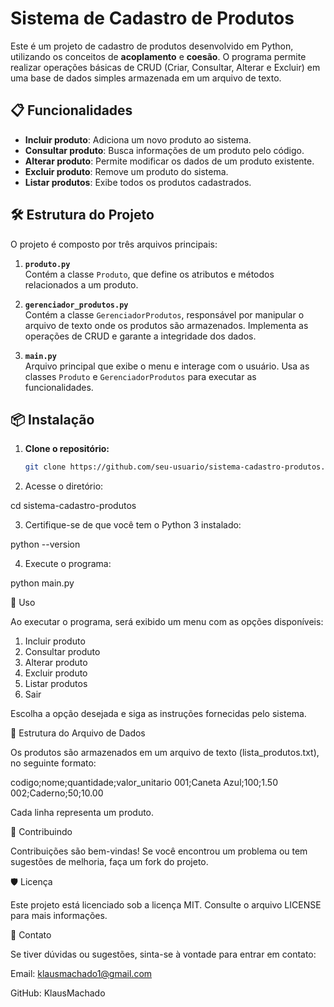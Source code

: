 # Sistema de Cadastro de Produtos

Este é um projeto de cadastro de produtos desenvolvido em Python, utilizando os conceitos de **acoplamento** e **coesão**. O programa permite realizar operações básicas de CRUD (Criar, Consultar, Alterar e Excluir) em uma base de dados simples armazenada em um arquivo de texto.

## 📋 Funcionalidades

- **Incluir produto**: Adiciona um novo produto ao sistema.
- **Consultar produto**: Busca informações de um produto pelo código.
- **Alterar produto**: Permite modificar os dados de um produto existente.
- **Excluir produto**: Remove um produto do sistema.
- **Listar produtos**: Exibe todos os produtos cadastrados.

## 🛠️ Estrutura do Projeto

O projeto é composto por três arquivos principais:

1. **`produto.py`**  
   Contém a classe `Produto`, que define os atributos e métodos relacionados a um produto.

2. **`gerenciador_produtos.py`**  
   Contém a classe `GerenciadorProdutos`, responsável por manipular o arquivo de texto onde os produtos são armazenados. Implementa as operações de CRUD e garante a integridade dos dados.

3. **`main.py`**  
   Arquivo principal que exibe o menu e interage com o usuário. Usa as classes `Produto` e `GerenciadorProdutos` para executar as funcionalidades.

## 📦 Instalação

1. **Clone o repositório:**
   ```bash
   git clone https://github.com/seu-usuario/sistema-cadastro-produtos.git

2. Acesse o diretório:

cd sistema-cadastro-produtos


3. Certifique-se de que você tem o Python 3 instalado:

python --version


4. Execute o programa:

python main.py



📝 Uso

Ao executar o programa, será exibido um menu com as opções disponíveis:

1. Incluir produto
2. Consultar produto
3. Alterar produto
4. Excluir produto
5. Listar produtos
6. Sair

Escolha a opção desejada e siga as instruções fornecidas pelo sistema.

📂 Estrutura do Arquivo de Dados

Os produtos são armazenados em um arquivo de texto (lista_produtos.txt), no seguinte formato:

codigo;nome;quantidade;valor_unitario
001;Caneta Azul;100;1.50
002;Caderno;50;10.00

Cada linha representa um produto.

🤝 Contribuindo

Contribuições são bem-vindas! Se você encontrou um problema ou tem sugestões de melhoria, faça um fork do projeto.


🛡️ Licença

Este projeto está licenciado sob a licença MIT. Consulte o arquivo LICENSE para mais informações.

📧 Contato

Se tiver dúvidas ou sugestões, sinta-se à vontade para entrar em contato:

Email: klausmachado1@gmail.com 

GitHub: KlausMachado 

